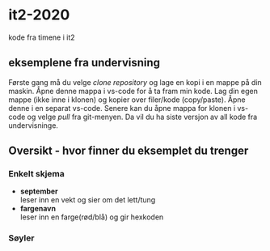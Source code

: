 # it2-2020
kode fra timene i it2

## eksemplene fra undervisning

Første gang må du velge _clone repository_ og lage en kopi i en mappe på din maskin.
Åpne denne mappa i vs-code for å ta fram min kode.
Lag din egen mappe (ikke inne i klonen) og kopier over filer/kode (copy/paste).
Åpne denne i en separat vs-code.
Senere kan du åpne mappa for klonen i vs-code og velge _pull_ fra git-menyen.
Da vil du ha siste versjon av all kode fra undervisninge.


## Oversikt - hvor finner du eksemplet du trenger

### Enkelt skjema 
 *  **september**  
   leser inn en vekt og sier om det lett/tung  
 *  **fargenavn**  
   leser inn en farge(rød/blå) og gir hexkoden

### Søyler


